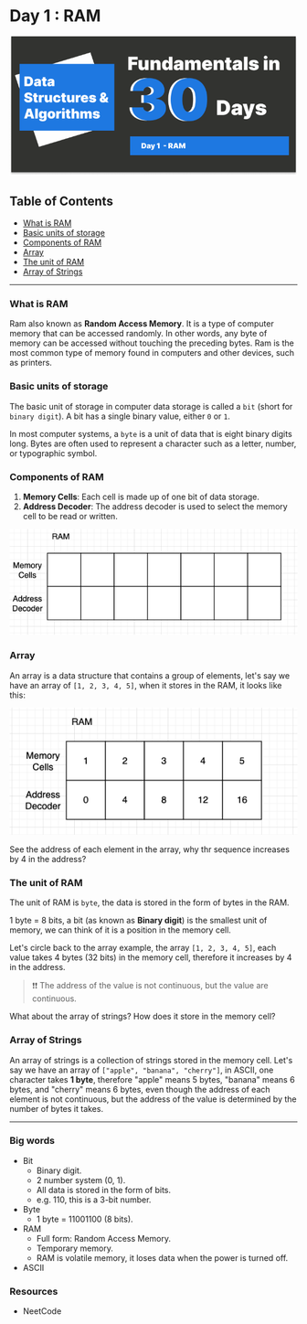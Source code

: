 # Day 1 : RAM

![ram](./Day-1.png)

## Table of Contents

- [What is RAM](#what-is-ram)
- [Basic units of storage](#basic-units-of-storage)
- [Components of RAM](#components-of-ram)
- [Array](#array)
- [The unit of RAM](#the-unit-of-ram)
- [Array of Strings](#array-of-strings)

---

### What is RAM

Ram also known as **Random Access Memory**. It is a type of computer memory that can be accessed randomly. In other words, any byte of memory can be accessed without touching the preceding bytes. Ram is the most common type of memory found in computers and other devices, such as printers.

### Basic units of storage

The basic unit of storage in computer data storage is called a `bit` (short for `binary digit`). A bit has a single binary value, either `0` or `1`.

In most computer systems, a `byte` is a unit of data that is eight binary digits long. Bytes are often used to represent a character such as a letter, number, or typographic symbol.

### Components of RAM

1. **Memory Cells**: Each cell is made up of one bit of data storage.
2. **Address Decoder**: The address decoder is used to select the memory cell to be read or written.

![ram](./ram.png)

### Array

An array is a data structure that contains a group of elements, let's say we have an array of `[1, 2, 3, 4, 5]`, when it stores in the RAM, it looks like this:

![array-ram](./array-ram.png)

See the address of each element in the array, why thr sequence increases by 4 in the address?

### The unit of RAM

The unit of RAM is `byte`, the data is stored in the form of bytes in the RAM.

1 byte = 8 bits, a bit (as known as **Binary digit**) is the smallest unit of memory, we can think of it is a position in the memory cell.

Let's circle back to the array example, the array `[1, 2, 3, 4, 5]`, each value takes 4 bytes (32 bits) in the memory cell, therefore it increases by 4 in the address.

> ❗❗ The address of the value is not continuous, but the value are continuous.

What about the array of strings? How does it store in the memory cell?

### Array of Strings

An array of strings is a collection of strings stored in the memory cell. Let's say we have an array of `["apple", "banana", "cherry"]`, in ASCII, one character takes **1 byte**, therefore "apple" means 5 bytes, "banana" means 6 bytes, and "cherry" means 6 bytes, even though the address of each element is not continuous, but the address of the value is determined by the number of bytes it takes.

---

### Big words

- Bit
  - Binary digit.
  - 2 number system (0, 1).
  - All data is stored in the form of bits.
  - e.g. 110, this is a 3-bit number.
- Byte
  - 1 byte = 11001100 (8 bits).
- RAM
  - Full form: Random Access Memory.
  - Temporary memory.
  - RAM is volatile memory, it loses data when the power is turned off.
- ASCII

### Resources

- NeetCode
